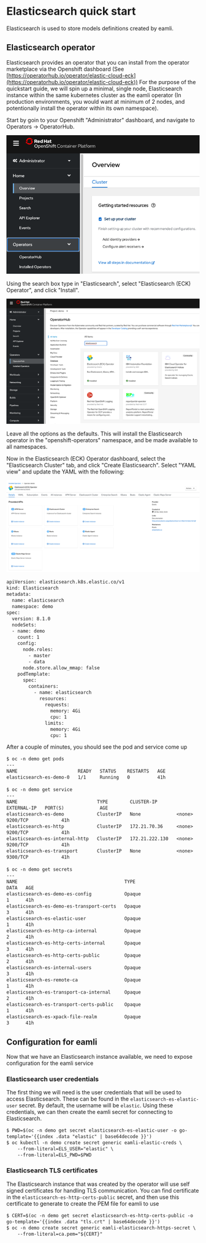 # Elasticsearch quick start
Elasticsearch is used to store models definitions created by eamli.

## Elasticsearch operator
Elasticsearch provides an operator that you can install from the operator marketplace via the Openshift dashboard (See [https://operatorhub.io/operator/elastic-cloud-eck](https://operatorhub.io/operator/elastic-cloud-eck))
For the purpose of the quickstart guide, we will spin up a minimal, single node, Elasticsearch instance within the same kubernetes cluster as the eamli operator (In production environments, you would want at minimum of 2 nodes, and potentionally install the operator within its own namespace).

Start by goin to your Openshift "Administrator" dashboard, and navigate to Operators -> OperatorHub.

![Admin Console](/imgs/elasticsearch/overview.png)

Using the search box type in "Elasticsearch", select "Elasticsearch (ECK) Operator", and click "Install".

![Operator Hub](/imgs/elasticsearch/operatorhub.png)

Leave all the options as the defaults. This will install the Elasticsearch operator in the "openshift-operators" namespace, and be made available to all namespaces.

Now in the Elasticsearch (ECK) Operator dashboard, select the "Elasticsearch Cluster" tab, and click "Create Elasticsearch". Select "YAML view" and update the YAML with the following:

![Operator Dashboard](/imgs/elasticsearch/dashboard.png)

    apiVersion: elasticsearch.k8s.elastic.co/v1
    kind: Elasticsearch
    metadata:
      name: elasticsearch
      namespace: demo
    spec:
      version: 8.1.0
      nodeSets:
      - name: demo
        count: 1
        config:
          node.roles:
            - master
            - data
          node.store.allow_mmap: false
        podTemplate:
          spec:
            containers:
              - name: elasticsearch
                resources:
                  requests:
                    memory: 4Gi
                    cpu: 1
                  limits:
                    memory: 4Gi
                    cpu: 1

After a couple of minutes, you should see the pod and service come up

    $ oc -n demo get pods
    ---
    NAME                      READY   STATUS    RESTARTS   AGE
    elasticsearch-es-demo-0   1/1     Running   0          41h

    $ oc -n demo get service
    ---
    NAME                             TYPE        CLUSTER-IP       EXTERNAL-IP   PORT(S)             AGE
    elasticsearch-es-demo            ClusterIP   None             <none>        9200/TCP            41h
    elasticsearch-es-http            ClusterIP   172.21.70.36     <none>        9200/TCP            41h
    elasticsearch-es-internal-http   ClusterIP   172.21.222.130   <none>        9200/TCP            41h
    elasticsearch-es-transport       ClusterIP   None             <none>        9300/TCP            41h

    $ oc -n demo get secrets
    ---
    NAME                                       TYPE                                  DATA   AGE
    elasticsearch-es-demo-es-config            Opaque                                1      41h
    elasticsearch-es-demo-es-transport-certs   Opaque                                3      41h
    elasticsearch-es-elastic-user              Opaque                                1      41h
    elasticsearch-es-http-ca-internal          Opaque                                2      41h
    elasticsearch-es-http-certs-internal       Opaque                                3      41h
    elasticsearch-es-http-certs-public         Opaque                                2      41h
    elasticsearch-es-internal-users            Opaque                                3      41h
    elasticsearch-es-remote-ca                 Opaque                                1      41h
    elasticsearch-es-transport-ca-internal     Opaque                                2      41h
    elasticsearch-es-transport-certs-public    Opaque                                1      41h
    elasticsearch-es-xpack-file-realm          Opaque                                3      41h

## Configuration for eamli

Now that we have an Elasticsearch instance available, we need to expose configuration for the eamli service

### Elasticsearch user credentials

The first thing we will need is the user credentials that will be used to access Elasticsearch. These can be found in the `elasticsearch-es-elastic-user` secret.
By default, the username will be `elastic`. Using these credentials, we can then create the eamli secret for connecting to Elasticsearch.

    $ PWD=$(oc -n demo get secret elasticsearch-es-elastic-user -o go-template='{{index .data "elastic" | base64decode }}')
    $ oc kubectl -n demo create secret generic eamli-elastic-creds \
        --from-literal=ELS_USER="elastic" \
        --from-literal=ELS_PWD=$PWD

### Elasticsearch TLS certificates

The Elasticsearch instance that was created by the operator will use self signed certificates for handling TLS communication.
You can find certificate in the `elasticsearch-es-http-certs-public` secret, and then use this certificate to generate to create the PEM file for eamli to use

    $ CERT=$(oc -n demo get secret elasticsearch-es-http-certs-public -o go-template='{{index .data "tls.crt" | base64decode }}')
    $ oc -n demo create secret generic eamli-elasticsearch-https-secret \
        --from-literal=ca.pem="${CERT}"
